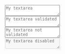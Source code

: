 <ShowHtml>
<div class="example">
  <textarea class="ka-textarea" placeholder="My textarea" id="input-01" name="input-01"></textarea>
</div>
<div class="example">
  <textarea class="ka-textarea is-valid" placeholder="My textarea validated" id="input-01" name="input-01"></textarea>
</div>
<div class="example">
  <textarea class="ka-textarea is-invalid" placeholder="My textarea not validated" id="input-01" name="input-01"></textarea>
</div>
<div class="example">
  <textarea class="ka-textarea" disabled="true "placeholder="My textarea disabled" id="input-01" name="input-01"></textarea>
</div>
</ShowHtml>

<style lang="scss" scoped>
@import 'node_modules/integration-web-core--socle/css/assets/sass/_common/01-setting-tools/_all-settings';
@import 'node_modules/integration-web-core--socle/css/assets/sass/_common/10-bundles/_form.bundle';
</style>
